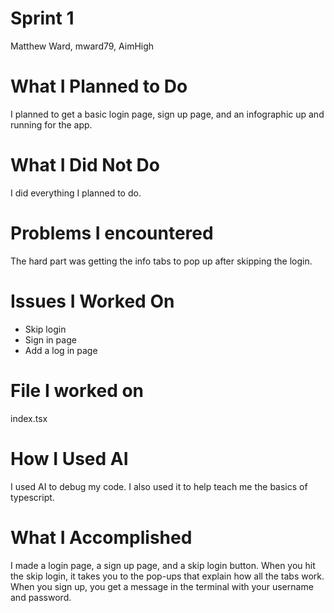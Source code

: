 # Sprint 1
  Matthew Ward, mward79, AimHigh
# What I Planned to Do
  I planned to get a basic login page, sign up page, and an infographic up and running for the app.
# What I Did Not Do
  I did everything I planned to do.
# Problems I encountered
  The hard part was getting the info tabs to pop up after skipping the login. 
# Issues I Worked On
  - Skip login
  - Sign in page
  - Add a log in page
# File I worked on
  index.tsx
# How I Used AI
  I used AI to debug my code. I also used it to help teach me the basics of typescript.
# What I Accomplished
  I made a login page, a sign up page, and a skip login button. When you hit the skip login,
  it takes you to the pop-ups that explain how all the tabs work. When you sign up, you 
  get a message in the terminal with your username and password.

